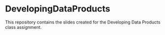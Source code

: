 # DevelopingDataProducts
This repository contains the slides created for the Developing Data Products class assignment.
